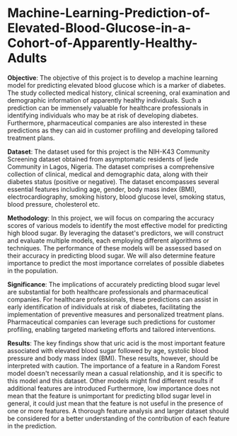 # Machine-Learning-Prediction-of-Elevated-Blood-Glucose-in-a-Cohort-of-Apparently-Healthy-Adults
**Objective**: The objective of this project is to develop a machine learning model for predicting elevated blood glucose which is a marker of diabetes. The study collected medical history, clinical screening, oral examination and demographic information of apparently healthy individuals. Such a prediction can be immensely valuable for healthcare professionals in identifying individuals who may be at risk of developing diabetes. Furthermore, pharmaceutical companies are also interested in these predictions as they can aid in customer profiling and developing tailored treatment plans.

**Dataset**: The dataset used for this project is the NIH-K43 Community Screening dataset obtained from asymptomatic residents of Ijede Community in Lagos, Nigeria. The dataset comprises a comprehensive collection of clinical, medical and demographic data, along with their diabetes status (positive or negative). The dataset encompasses several essential features including age, gender, body mass index (BMI), electrocardiography, smoking history, blood glucose level, smoking status, blood pressure, cholesterol etc.

**Methodology**: In this project, we will focus on comparing the accuracy scores of various models to identify the most effective model for predicting high blood sugar. By leveraging the dataset's predictors, we will construct and evaluate multiple models, each employing different algorithms or techniques. The performance of these models will be assessed based on their accuracy in predicting blood sugar. We will also determine feature importance to predict the most importance correlates of possible diabetes in the population.

**Significance**: The implications of accurately predicting blood sugar level are substantial for both healthcare professionals and pharmaceutical companies. For healthcare professionals, these predictions can assist in early identification of individuals at risk of diabetes, facilitating the implementation of preventive measures and personalized treatment plans. Pharmaceutical companies can leverage such predictions for customer profiling, enabling targeted marketing efforts and tailored interventions.

**Results**: The key findings show that uric acid is the most important feature associated with elevated blood sugar followed by age, systolic blood pressure and body mass index (BMI). These results, however, should be interpreted with caution. The importance of a feature in a Random Forest model doesn't necessarily mean a casual relationship, and it is specific to this model and this dataset. Other models might find different results if additional features are introduced Furthermore, low importance does not mean that the feature is unimportant for predicting bllod sugar level in general, it could just mean that the feature is not useful in the presence of one or more features. A thorough feature analysis and larger dataset should be considered for a better understanding of the contribution of each feature in the prediction.
